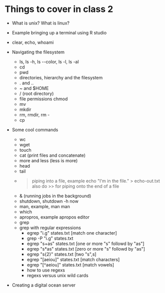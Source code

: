 # Things to cover in class 2

* What is unix? What is linux? 
* Example bringing up a terminal using R studio
* clear, echo, whoami
* Navigating the filesystem
  * ls, ls -h, ls --color, ls -l, ls -al
  * cd
  * pwd
  * directories, hierarchy and the filesystem
  * . and .. 
  * ~ and $HOME
  * / (root directory)
  * file permissions chmod
  * mv
  * mkdir
  * rm, rmdir, rm -
  * cp
* Some cool commands
  * wc
  * wget
  * touch
  * cat (print files and concatenate)
  * more and less (less is more)
  * head
  * tail
  * > piping into a file, example echo "I'm in the file." > echo-out.txt also do >> for piping onto the end of a file
  * & (running jobs in the background)
  * shutdown, shutdown -h now
  * man, example, man man
  * which
  * apropros, example apropos editor
  * grep
  * grep with regular expressions
    * egrep "i.g" states.txt [match one character]
    * grep -P "i.g" states.txt
    * egrep "s+as" states.txt [one or more "s" followd by "as"]
    * egrep "s*as" states.txt [zero or more "s" followd by "as"]
    * egrep "s{2}" states.txt [two "s",s]
    * egrep "[aeiou]" states.txt [match characters]
    * egrep "[^aeiou]" states.txt [match vowels]
    * how to use regexs
    * regexs versus unix wild cards
    
* Creating a digital ocean server


  
 
 
  
